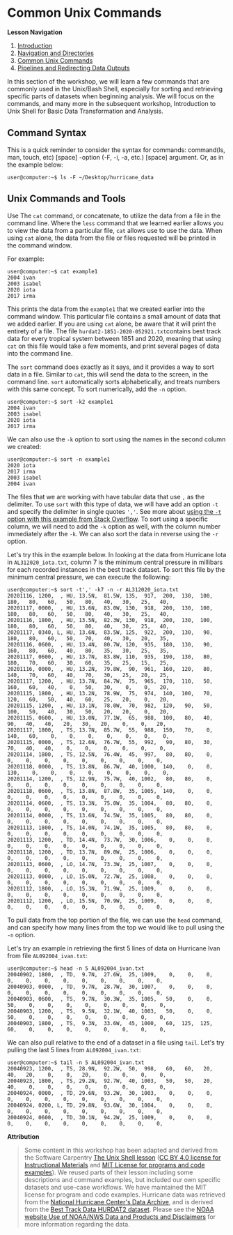 # Common Unix Commands

**Lesson Navigation**

1. [Introduction](https://github.com/vfscalfani/UALIB_Workshops/blob/master/02_Unix1_fall_2021/01_Unix1_Introduction.md)
2. [Navigation and Directories](https://github.com/vfscalfani/UALIB_Workshops/blob/master/02_Unix1_fall_2021/02_Unix1_navigation_directories.md)
3. [Common Unix Commands](https://github.com/vfscalfani/UALIB_Workshops/blob/master/02_Unix1_fall_2021/03_Unix1_common_commands.md)
4. [Pipelines and Redirecting Data Outputs](https://github.com/vfscalfani/UALIB_Workshops/blob/master/02_Unix1_fall_2021/04_Unix1_pipelines.md)


In this section of the workshop, we will learn a few commands that are commonly used in the Unix/Bash Shell, especially for sorting and retrieving specific parts of datasets when beginning analysis. We will focus on the commands, and many more in the subsequent workshop, Introduction to Unix Shell for Basic Data Transformation and Analysis.

## Command Syntax

This is a quick reminder to consider the syntax for commands: command(ls, man, touch, etc) [space] -option (-F, -i, -a, etc.) [space] argument. Or, as in the example below:

```console
user@computer:~$ ls -F ~/Desktop/hurricane_data
```

## Unix Commands and Tools

Use The `cat` command, or concatenate, to utilize the data from a file in the command line. Where the `less` command that we learned earlier allows you to view the data from a particular file, `cat` allows use to use the data. When using `cat` alone, the data from the file or files requested will be printed in the command window.

For example:

```console
user@computer:~$ cat example1
2004 ivan
2003 isabel
2020 iota
2017 irma
```
This prints the data from the `example1` that we created earlier into the command window. This particular file contains a small amount of data that we added earlier. If you are using `cat` alone, be aware that it will print the entirety of a file. The file `hurdat2-1851-2020-052921.txt`contains best track data for every tropical system between 1851 and 2020, meaning that using `cat` on this file would take a few moments, and print several pages of data into the command line.

The `sort` command does exactly as it says, and it provides a way to sort data in a file. Similar to `cat`, this will send the data to the screen, in the command line. `sort` automatically sorts alphabetically, and treats numbers with this same concept. To sort numerically, add the `-n` option.

```console
user@computer:~$ sort -k2 example1
2004 ivan
2003 isabel
2020 iota
2017 irma
```
We can also use the `-k` option to sort using the names in the second column we created:

```console
user@computer:~$ sort -n example1
2020 iota
2017 irma
2003 isabel
2004 ivan
```

The files that we are working with have tabular data that use `,` as the delimiter. To use `sort` with this type of data, we will have add an option `-t` and specify the delimiter in single quotes `','`. See more about [using the `-t` option with this example from Stack Overflow](https://unix.stackexchange.com/questions/140388/sort-comma-separated-fields-on-each-line-by-numeric-value). To sort using a specific column, we will need to add the `-k` option as well, with the column number immediately after the `-k`. We can also sort the data in reverse using the `-r` option.

Let's try this in the example below. In looking at the data from Hurricane Iota in `AL312020_iota.txt`, column 7 is the minimum central pressure in millibars for each recorded instances in the best track dataset. To sort this file by the minimum central pressure, we can execute the following:

```console
user@computer:~$ sort -t',' -k7 -n -r AL312020_iota.txt
20201116, 1200,  , HU, 13.5N,  81.5W, 135,  917,  200,  130,  100,  180,   80,   60,   50,   80,   40,   30,   25,   40,
20201117, 0000,  , HU, 13.6N,  83.0W, 130,  918,  200,  130,  100,  180,   80,   60,   50,   80,   40,   30,   25,   40,
20201116, 1800,  , HU, 13.5N,  82.3W, 130,  918,  200,  130,  100,  180,   80,   60,   50,   80,   40,   30,   25,   40,
20201117, 0340, L, HU, 13.6N,  83.5W, 125,  922,  200,  130,   90,  180,   80,   60,   50,   70,   40,   30,   20,   35,
20201116, 0600,  , HU, 13.4N,  80.7W, 120,  935,  180,  130,   90,  160,   80,   60,   40,   80,   35,   30,   25,   35,
20201117, 0600,  , HU, 13.7N,  83.8W, 110,  935,  190,  130,   80,  180,   70,   60,   30,   60,   35,   25,   15,   25,
20201116, 0000,  , HU, 13.2N,  79.8W,  90,  961,  160,  120,   80,  140,   70,   60,   40,   70,   30,   25,   20,   25,
20201117, 1200,  , HU, 13.7N,  84.7W,  75,  965,  170,  110,   50,  160,   60,   40,    0,   50,   30,    0,    0,   20,
20201115, 1800,  , HU, 13.2N,  78.9W,  75,  974,  140,  100,   70,  120,   60,   50,   40,   60,   25,   20,    0,   20,
20201115, 1200,  , HU, 13.1N,  78.0W,  70,  982,  120,   90,   50,  100,   50,   40,   30,   50,   20,   20,    0,   20,
20201115, 0600,  , HU, 13.0N,  77.1W,  65,  988,  100,   80,   40,   90,   40,   40,   20,   30,   20,    0,    0,   20,
20201117, 1800,  , TS, 13.7N,  85.7W,  55,  988,  150,   70,    0,  140,   60,    0,    0,    0,    0,    0,    0,    0,
20201115, 0000,  , TS, 12.6N,  76.7W,  55,  992,   90,   80,   30,   70,   40,   40,    0,    0,    0,    0,    0,    0,
20201114, 1800,  , TS, 12.5N,  76.4W,  45,  997,   80,   80,    0,    0,    0,    0,    0,    0,    0,    0,    0,    0,
20201118, 0000,  , TS, 13.8N,  86.7W,  40, 1000,  140,    0,    0,  130,    0,    0,    0,    0,    0,    0,    0,    0,
20201114, 1200,  , TS, 12.9N,  75.7W,  40, 1002,   80,   80,    0,    0,    0,    0,    0,    0,    0,    0,    0,    0,
20201118, 0600,  , TS, 13.8N,  87.8W,  35, 1005,  140,    0,    0,    0,    0,    0,    0,    0,    0,    0,    0,    0,
20201114, 0600,  , TS, 13.3N,  75.0W,  35, 1004,   80,   80,    0,    0,    0,    0,    0,    0,    0,    0,    0,    0,
20201114, 0000,  , TS, 13.6N,  74.5W,  35, 1005,   80,   80,    0,    0,    0,    0,    0,    0,    0,    0,    0,    0,
20201113, 1800,  , TS, 14.0N,  74.1W,  35, 1005,   80,   80,    0,    0,    0,    0,    0,    0,    0,    0,    0,    0,
20201113, 1200,  , TD, 14.4N,  73.7W,  30, 1006,    0,    0,    0,    0,    0,    0,    0,    0,    0,    0,    0,    0,
20201118, 1200,  , TD, 13.7N,  89.0W,  25, 1006,    0,    0,    0,    0,    0,    0,    0,    0,    0,    0,    0,    0,
20201113, 0600,  , LO, 14.7N,  73.3W,  25, 1007,    0,    0,    0,    0,    0,    0,    0,    0,    0,    0,    0,    0,
20201113, 0000,  , LO, 15.0N,  72.7W,  25, 1008,    0,    0,    0,    0,    0,    0,    0,    0,    0,    0,    0,    0,
20201112, 1800,  , LO, 15.3N,  71.9W,  25, 1009,    0,    0,    0,    0,    0,    0,    0,    0,    0,    0,    0,    0,
20201112, 1200,  , LO, 15.5N,  70.9W,  25, 1009,    0,    0,    0,    0,    0,    0,    0,    0,    0,    0,    0,    0,
```
To pull data from the top portion of the file, we can use the `head` command, and can specify how many lines from the top we would like to pull using the `-n` option.

Let's try an example in retrieving the first 5 lines of data on Hurricane Ivan from file `AL092004_ivan.txt`:

```console
user@computer:~$ head -n 5 AL092004_ivan.txt
20040902, 1800,  , TD,  9.7N,  27.6W,  25, 1009,    0,    0,    0,    0,    0,    0,    0,    0,    0,    0,    0,    0,
20040903, 0000,  , TD,  9.7N,  28.7W,  30, 1007,    0,    0,    0,    0,    0,    0,    0,    0,    0,    0,    0,    0,
20040903, 0600,  , TS,  9.7N,  30.3W,  35, 1005,   50,    0,    0,   50,    0,    0,    0,    0,    0,    0,    0,    0,
20040903, 1200,  , TS,  9.5N,  32.1W,  40, 1003,   50,    0,    0,   50,    0,    0,    0,    0,    0,    0,    0,    0,
20040903, 1800,  , TS,  9.3N,  33.6W,  45, 1000,   60,  125,  125,   60,    0,    0,    0,    0,    0,    0,    0,    0,
```
We can also pull relative to the end of a dataset in a file using `tail`. Let's try pulling the last 5 lines from `AL092004_ivan.txt`:

```console
user@computer:~$ tail -n 5 AL092004_ivan.txt
20040923, 1200,  , TS, 28.9N,  92.2W,  50,  998,   60,   60,   20,   40,   20,    0,    0,   20,    0,    0,    0,    0,
20040923, 1800,  , TS, 29.2N,  92.7W,  40, 1003,   50,   50,   20,   40,    0,    0,    0,    0,    0,    0,    0,    0,
20040924, 0000,  , TD, 29.6N,  93.2W,  30, 1003,    0,    0,    0,    0,    0,    0,    0,    0,    0,    0,    0,    0,
20040924, 0200, L, TD, 29.8N,  93.6W,  30, 1004,    0,    0,    0,    0,    0,    0,    0,    0,    0,    0,    0,    0,
20040924, 0600,  , TD, 30.1N,  94.2W,  25, 1009,    0,    0,    0,    0,    0,    0,    0,    0,    0,    0,    0,    0,
```

**Attribution**

> Some content in this workshop has been adapted and derived from the Software Carpentry [The Unix Shell lesson](https://software-carpentry.org/lessons/) ([CC BY 4.0 license for Instructional Materials](http://swcarpentry.github.io/shell-novice/LICENSE.html) and [MIT License for programs and code examples](http://swcarpentry.github.io/shell-novice/LICENSE.html)). We reused parts of their lesson including some descriptions and command examples, but included our own specific datasets and use-case workflows. We have maintained the MIT license for program and code examples. Hurricane data was retrieved from the [National Hurricane Center's Data Archive](https://www.nhc.noaa.gov/data/), and is derived from the [Best Track Data HURDAT2 dataset](https://www.nhc.noaa.gov/data/hurdat/hurdat2-1851-2020-052921.txt). Please see the [NOAA website Use of NOAA/NWS Data and Products and Disclaimers](https://www.weather.gov/disclaimer) for more information regarding the data.
